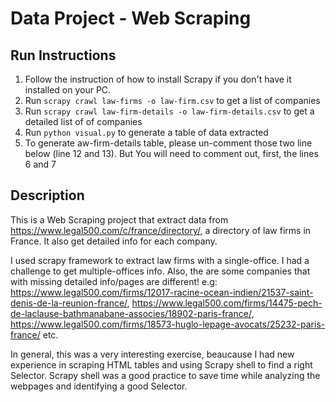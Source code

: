 # Data Project - Web Scraping

## Run Instructions
1. Follow the instruction of how to install Scrapy if you don't have it installed on your PC.
2. Run ```scrapy crawl law-firms -o law-firm.csv``` to get a list of companies
3. Run ```scrapy crawl law-firm-details -o law-firm-details.csv``` to get a detailed list of of companies
4. Run ```python visual.py``` to generate a table of data extracted 
5. To generate aw-firm-details table, please un-comment those two line below (line 12 and 13). But You will need to comment out, first, the lines 6 and 7

## Description
This is a Web Scraping project that extract data from https://www.legal500.com/c/france/directory/, a directory of law firms in France. It also get detailed info for each company.

I used scrapy framework to extract law firms with a single-office. I had a challenge to get multiple-offices info. Also, the are some companies that with missing detailed info/pages are different! e.g: https://www.legal500.com/firms/12017-racine-ocean-indien/21537-saint-denis-de-la-reunion-france/, https://www.legal500.com/firms/14475-pech-de-laclause-bathmanabane-associes/18902-paris-france/, https://www.legal500.com/firms/18573-huglo-lepage-avocats/25232-paris-france/ etc.

In general, this was a very interesting exercise, beaucause I had new experience in scraping HTML tables and using Scrapy shell to find a right Selector. Scrapy shell was a good practice to save time while analyzing the webpages and identifying a good Selector.
